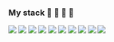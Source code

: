### My stack 👋 👀 🎻 🚀
<img src="https://img.shields.io/badge/JavaScript-4a4848?style=for-the-badge&logo=JavaScript&logoColor=FFFF00"/> <img src="https://img.shields.io/badge/HTML-4a4848?style=for-the-badge&logo=HTML5&logoColor=red"/> <img src="https://img.shields.io/badge/CSS3-4a4848?style=for-the-badge&logo=CSS3&logoColor=blue"/> <img src="https://img.shields.io/badge/Bootstrap-4a4848?style=for-the-badge&logo=Bootstrap&logoColor=f097e7"/> <img src="https://img.shields.io/badge/jQuery-4a4848?style=for-the-badge&logo=jQuery&logoColor=69a1f5"/> <img src="https://img.shields.io/badge/Git-4a4848?style=for-the-badge&logo=Git&logoColor=fa9357"/> <img src="https://img.shields.io/badge/GitHub-4a4848?style=for-the-badge&logo=GitHub&logoColor=white"/> <img src="https://img.shields.io/badge/GitLab-4a4848?style=for-the-badge&logo=GitLab&logoColor=orangered"/> <img src="https://img.shields.io/badge/Adobe Photoshop-4a4848?style=for-the-badge&logo=Adobe Photoshop&logoColor=white"/> <img src="https://img.shields.io/badge/Figma-4a4848?style=for-the-badge&logo=Figma&logoColor=57dcfa"/>


